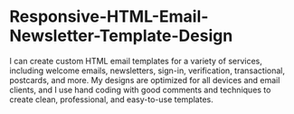 # Responsive-HTML-Email-Newsletter-Template-Design
I can create custom HTML email templates for a variety of services, including welcome emails, newsletters, sign-in, verification, transactional, postcards, and more. My designs are optimized for all devices and email clients, and I use hand coding with good comments and techniques to create clean, professional, and easy-to-use templates.
